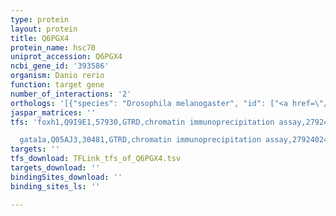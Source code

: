 ```yaml
---
type: protein
layout: protein
title: Q6PGX4
protein_name: hsc70
uniprot_accession: Q6PGX4
ncbi_gene_id: '393586'
organism: Danio rerio
function: target gene
number_of_interactions: '2'
orthologs: '[{"species": "Drosophila melanogaster", "id": ["<a href=\"/protein/p11147\">P11147</a>"]}, {"species": "Caenorhabditis elegans", "id": ["<a href=\"/protein/p09446\">P09446</a>"]}, {"species": "Saccharomyces cerevisiae", "id": ["<a href=\"/protein/p10591\">P10591</a>", "<a href=\"/protein/p09435\">P09435</a>", "<a href=\"/protein/p22202\">P22202</a>", "<a href=\"/protein/p10592\">P10592</a>"]}]'
jaspar_matrices: ''
tfs: 'foxh1,Q9I9E1,57930,GTRD,chromatin immunoprecipitation assay,27924024%5Buid%5D,No

  gata1a,Q05AJ3,30481,GTRD,chromatin immunoprecipitation assay,27924024%5Buid%5D,No'
targets: ''
tfs_download: TFLink_tfs_of_Q6PGX4.tsv
targets_download: ''
bindingSites_download: ''
binding_sites_ls: ''

---
```

